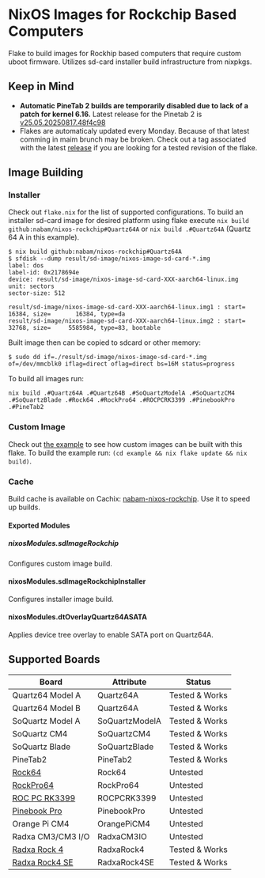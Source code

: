 # NixOS Images for Rockchip Based Computers

Flake to build images for Rockhip based computers that require custom uboot
firmware. Utilizes sd-card installer build infrastructure from nixpkgs.

## Keep in Mind

- **Automatic PineTab 2 builds are temporarily disabled due to lack of a patch for kernel 6.16.** Latest release for the Pinetab 2 is
  [v25.05.20250817.48f4c98](https://github.com/nabam/nixos-rockchip/releases/tag/v25.05.20250817.48f4c98)
- Flakes are automaticaly updated every Monday. Because of that latest comming in maim brunch may be broken. 
  Check out a tag associated with the latest [release](https://github.com/nabam/nixos-rockchip/releases) if you are looking for a tested revision of the flake.

## Image Building

### Installer

Check out `flake.nix` for the list of supported configurations. To build an
installer sd-card image for desired platform using flake execute 
`nix build github:nabam/nixos-rockchip#Quartz64A` or `nix build .#Quartz64A`
(Quartz 64 A in this example).

``` console
$ nix build github:nabam/nixos-rockchip#Quartz64A
$ sfdisk --dump result/sd-image/nixos-image-sd-card-*.img
label: dos
label-id: 0x2178694e
device: result/sd-image/nixos-image-sd-card-XXX-aarch64-linux.img
unit: sectors
sector-size: 512

result/sd-image/nixos-image-sd-card-XXX-aarch64-linux.img1 : start=       16384, size=       16384, type=da
result/sd-image/nixos-image-sd-card-XXX-aarch64-linux.img2 : start=       32768, size=     5585984, type=83, bootable
```

Built image then can be copied to sdcard or other memory:

``` console
$ sudo dd if=./result/sd-image/nixos-image-sd-card-*.img of=/dev/mmcblk0 iflag=direct oflag=direct bs=16M status=progress
```

To build all images run:
``` console
nix build .#Quartz64A .#Quartz64B .#SoQuartzModelA .#SoQuartzCM4 .#SoQuartzBlade .#Rock64 .#RockPro64 .#ROCPCRK3399 .#PinebookPro .#PineTab2
```

### Custom Image

Check out [the example](/example) to see how custom images can be built with 
this flake. To build the example run: `(cd example && nix flake update && nix build)`.

### Cache

Build cache is available on Cachix: [nabam-nixos-rockchip](https://app.cachix.org/cache/nabam-nixos-rockchip).
Use it to speed up builds.

#### Exported Modules
##### nixosModules.sdImageRockchip

Configures custom image build.

#### nixosModules.sdImageRockchipInstaller

Configures installer image build.

#### nixosModules.dtOverlayQuartz64ASATA

Applies device tree overlay to enable SATA port on Quartz64A.

## Supported Boards

| Board                | Attribute      | Status          |
| ---------------------|----------------| ----------------|
| Quartz64 Model A     | Quartz64A      | Tested & Works  |
| Quartz64 Model B     | Quartz64A      | Tested & Works  |
| SoQuartz Model A     | SoQuartzModelA | Tested & Works  |
| SoQuartz CM4         | SoQuartzCM4    | Tested & Works  |
| SoQuartz Blade       | SoQuartzBlade  | Tested & Works  |
| PineTab2             | PineTab2       | Tested & Works  |
| [Rock64][]           | Rock64         | Untested        |
| [RockPro64][]        | RockPro64      | Untested        |
| [ROC PC RK3399][]    | ROCPCRK3399    | Untested        |
| [Pinebook Pro][]     | PinebookPro    | Untested        |
| Orange Pi CM4        | OrangePiCM4    | Untested        |
| Radxa CM3/CM3 I/O    | RadxaCM3IO     | Untested        |
| [Radxa Rock 4][]     | RadxaRock4     | Tested & Works  |
| [Radxa Rock4 SE][]   | RadxaRock4SE   | Tested & Works  |

[Rock64]: https://wiki.nixos.org/wiki/NixOS_on_ARM/PINE64_ROCK64
[RockPro64]: https://wiki.nixos.org/wiki/NixOS_on_ARM/PINE64_ROCKPro64
[ROC PC RK3399]: https://wiki.nixos.org/wiki/NixOS_on_ARM/Libre_Computer_ROC-RK3399-PC
[Pinebook Pro]: https://wiki.nixos.org/wiki/NixOS_on_ARM/PINE64_Pinebook_Pro
[Radxa Rock 4]: https://wiki.nixos.org/wiki/NixOS_on_ARM/Radxa_ROCK_4
[Radxa Rock4 SE]: https://wiki.nixos.org/wiki/NixOS_on_ARM/Radxa_ROCK_4
